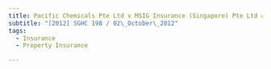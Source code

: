 ```yaml
---
title: Pacific Chemicals Pte Ltd v MSIG Insurance (Singapore) Pte Ltd and another
subtitle: "[2012] SGHC 198 / 02\_October\_2012"
tags:
  - Insurance
  - Property Insurance

---
```


